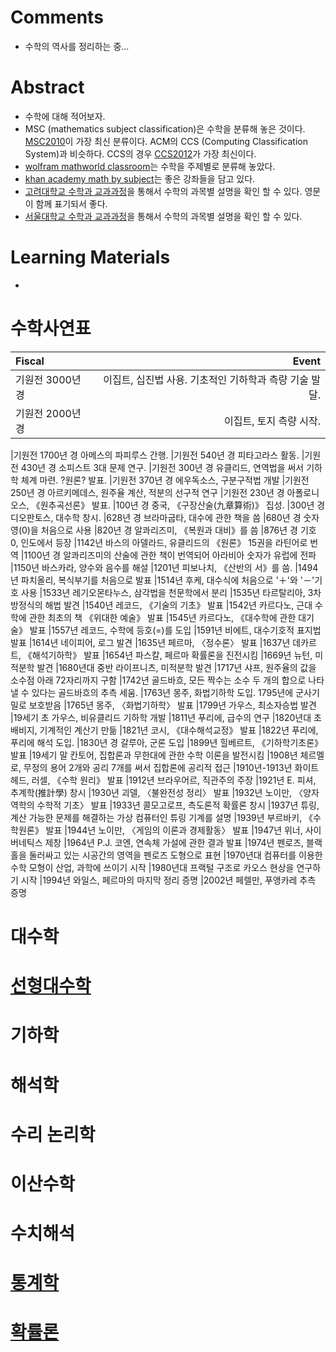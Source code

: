 # Comments

- 수학의 역사를 정리하는 중...

# Abstract

- 수학에 대해 적어보자.
- MSC (mathematics subject classification)은 수학을 분류해 놓은
  것이다. [MSC2010](https://zbmath.org/classification/)이 가장 최신
  분류이다. ACM의 CCS (Computing Classification System)과
  비슷하다. CCS의 경우 [CCS2012](http://dl.acm.org/ccs/ccs_flat.cfm)가
  가장 최신이다.
- [wolfram mathworld classroom](http://mathworld.wolfram.com/classroom/)는
  수학을 주제별로 분류해 놓았다.
- [khan academy math by subject](https://www.khanacademy.org/math)는
  좋은 강좌들을 담고 있다.
- [고려대학교 수학과 교과과정](https://math.korea.ac.kr/math/grad/normal.do)을
  통해서 수학의 과목별 설명을 확인 할 수 있다. 영문이 함께 표기되서
  좋다.
- [서울대학교 수학과 교과과정](http://www.math.snu.ac.kr/board/b5_5)을 통해서
  수학의 과목별 설명을 확인 할 수 있다.

# Learning Materials

- []()
  
# 수학사연표

| Fiscal        | Event                |
| :------------ | -------------------: |
|기원전 3000년 경	| 이집트, 십진법 사용. 기초적인 기하학과 측량 기술 발달. |
|기원전 2000년 경	| 이집트, 토지 측량 시작. |

|기원전 1700년 경	아메스의 파피루스 간행.
|기원전 540년 경	피타고라스 활동.
|기원전 430년 경	소피스트 3대 문제 연구.
|기원전 300년 경	유클리드, 연역법을 써서 기하학 체계 마련. ?원론? 발표.
|기원전 370년 경	에우독소스, 구분구적법 개발
|기원전 250년 경	아르키메데스, 원주율 계산, 적분의 선구적 연구
|기원전 230년 경	아폴로니오스, 《원추곡선론》 발표.
|100년 경	중국, 《구장산술(九章算術)》 집성.
|300년 경	디오판토스, 대수학 창시.
|628년 경	브라마굽타, 대수에 관한 책을 씀
|680년 경	숫자 영(0)을 처음으로 사용
|820년 경	알콰리즈미, 《복원과 대비》를 씀
|876년 경	기호 0, 인도에서 등장
|1142년	바스의 아델라드, 유클리드의 《원론》 15권을 라틴어로 번역
|1100년 경	알콰리즈미의 산술에 관한 책이 번역되어 아라비아 숫자가 유럽에 전파
|1150년	바스카라, 양수와 음수를 해설
|1201년	피보나치, 《산반의 서》를 씀.
|1494년	파치올리, 복식부기를 처음으로 발표
|1514년	후케, 대수식에 처음으로 '＋'와 '－'기호 사용
|1533년	레기오몬타누스, 삼각법을 천문학에서 분리
|1535년	타르탈리아, 3차 방정식의 해법 발견
|1540년	레코드, 《기술의 기초》 발표
|1542년	카르다노, 근대 수학에 관한 최초의 책 《위대한 예술》 발표
|1545년	카르다노, 《대수학에 관한 대기술》 발표
|1557년	레코드, 수학에 등호(=)를 도입
|1591년	비에트, 대수기호적 표지법 발표
|1614년	네이피어, 로그 발견
|1635년	페르마, 〈정수론〉 발표
|1637년	데카르트, 《해석기하학》 발표
|1654년	파스칼, 페르마 확률론을 진전시킴
|1669년	뉴턴, 미적분학 발견
|1680년대 중반	라이프니츠, 미적분학 발견
|1717년	샤프, 원주율의 값을 소수점 아래 72자리까지 구함
|1742년	골드바흐, 모든 짝수는 소수 두 개의 합으로 나타낼 수 있다는 골드바흐의 추측 세움.
|1763년	몽주, 화법기하학 도입. 1795년에 군사기밀로 보호받음
|1765년	몽주, 〈화법기하학〉 발표
|1799년	가우스, 최소자승법 발견
|19세기 초	가우스, 비유클리드 기하학 개발
|1811년	푸리에, 급수의 연구
|1820년대 초	배비지, 기계적인 계산기 만듦
|1821년	코시, 《대수해석교정》 발표
|1822년	푸리에, 푸리에 해석 도입.
|1830년 경	갈루아, 군론 도입
|1899년	힐베르트, 《기하학기초론》 발표
|19세기 말	칸토어, 집합론과 무한대에 관한 수학 이론을 발전시킴
|1908년	체르멜로, 무정의 용어 2개와 공리 7개를 써서 집합론에 공리적 접근
|1910년-1913년	화이트헤드, 러셀, 《수학 원리》 발표
|1912년	브라우어르, 직관주의 주장
|1921년	E. 피셔, 추계학(推計學) 창시
|1930년	괴델, 〈불완전성 정리〉 발표
|1932년	노이만, 〈양자역학의 수학적 기초〉 발표
|1933년	콜모고로프, 측도론적 확률론 창시
|1937년	튜링, 계산 가능한 문제를 해결하는 가상 컴퓨터인 튜링 기계를 설명
|1939년	부르바키, 《수학원론》 발표
|1944년	노이만, 〈게임의 이론과 경제활동〉 발표
|1947년	위너, 사이버네틱스 제창
|1964년	P.J. 코엔, 연속체 가설에 관한 결과 발표
|1974년	펜로즈, 블랙홀을 둘러싸고 있는 시공간의 영역을 펜로즈 도형으로 표현
|1970년대	컴퓨터를 이용한 수학 모형이 산업, 과학에 쓰이기 시작
|1980년대	프랙털 구조로 카오스 현상을 연구하기 시작
|1994년	와일스, 페르마의 마지막 정리 증명
|2002년	페렐만, 푸앵카레 추측 증명

# 대수학

# [선형대수학](../linearalgebra/)

# 기하학

# 해석학

# 수리 논리학

# 이산수학

# 수치해석

# [통계학](../statistics/)

# [확률론](../statistics/)
